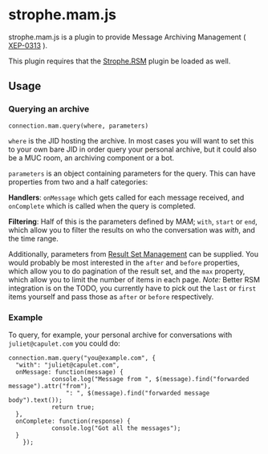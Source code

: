 # strophe.mam.js

strophe.mam.js is a plugin to provide Message Archiving Management
( [XEP-0313]( http://xmpp.org/extensions/xep-0313.html ) ).

This plugin requires that the [Strophe.RSM](https://github.com/strophe/strophejs-plugin-rsm)
plugin be loaded as well.

## Usage

### Querying an archive

`connection.mam.query(where, parameters)`

`where` is the JID hosting the archive.  In most cases you will want to 
set this to your own bare JID in order query your personal archive, but 
it could also be a MUC room, an archiving component or a bot.

`parameters` is an object containing parameters for the query.  This can 
have properties from two and a half categories:

**Handlers**: `onMessage` which gets called for each message received, 
and `onComplete` which is called when the query is completed. 

**Filtering**: Half of this is the parameters defined by MAM; `with`, 
`start` or `end`, which allow you to filter the results on who the 
conversation was *with*, and the time range.

Additionally, parameters from [Result Set Management][RSM] can be 
supplied.  You would probably be most interested in the `after` and 
`before` properties, which allow you to do pagination of the result set, 
and the `max` property, which allow you to limit the number of items in 
each page.  *Note:* Better RSM integration is on the TODO, you currently
have to pick out the `last` or `first` items yourself and pass 
those as `after` or `before` respectively.

[RSM]: http://xmpp.org/extensions/xep-0059.html

### Example

To query, for example, your personal archive for conversations with 
`juliet@capulet.com` you could do:

    connection.mam.query("you@example.com", {
      "with": "juliet@capulet.com",
      onMessage: function(message) {
				console.log("Message from ", $(message).find("forwarded message").attr("from"),
					": ", $(message).find("forwarded message body").text());
				return true;
      },
      onComplete: function(response) {
				console.log("Got all the messages");
      }
		});


